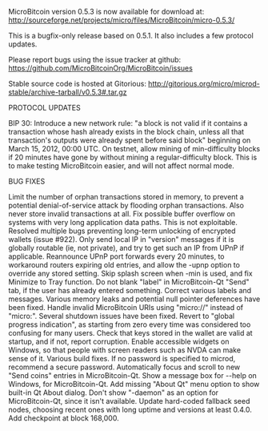 MicroBitcoin version 0.5.3 is now available for download at:
http://sourceforge.net/projects/micro/files/MicroBitcoin/micro-0.5.3/

This is a bugfix-only release based on 0.5.1.
It also includes a few protocol updates.

Please report bugs using the issue tracker at github:
https://github.com/MicroBitcoinOrg/MicroBitcoin/issues

Stable source code is hosted at Gitorious:
http://gitorious.org/micro/microd-stable/archive-tarball/v0.5.3#.tar.gz

PROTOCOL UPDATES

BIP 30: Introduce a new network rule: "a block is not valid if it contains a transaction whose hash already exists in the block chain, unless all that transaction's outputs were already spent before said block" beginning on March 15, 2012, 00:00 UTC.
On testnet, allow mining of min-difficulty blocks if 20 minutes have gone by without mining a regular-difficulty block. This is to make testing MicroBitcoin easier, and will not affect normal mode.

BUG FIXES

Limit the number of orphan transactions stored in memory, to prevent a potential denial-of-service attack by flooding orphan transactions. Also never store invalid transactions at all.
Fix possible buffer overflow on systems with very long application data paths. This is not exploitable.
Resolved multiple bugs preventing long-term unlocking of encrypted wallets
(issue #922).
Only send local IP in "version" messages if it is globally routable (ie, not private), and try to get such an IP from UPnP if applicable.
Reannounce UPnP port forwards every 20 minutes, to workaround routers expiring old entries, and allow the -upnp option to override any stored setting.
Skip splash screen when -min is used, and fix Minimize to Tray function.
Do not blank "label" in MicroBitcoin-Qt "Send" tab, if the user has already entered something.
Correct various labels and messages.
Various memory leaks and potential null pointer deferences have been fixed.
Handle invalid MicroBitcoin URIs using "micro://" instead of "micro:".
Several shutdown issues have been fixed.
Revert to "global progress indication", as starting from zero every time was considered too confusing for many users.
Check that keys stored in the wallet are valid at startup, and if not, report corruption.
Enable accessible widgets on Windows, so that people with screen readers such as NVDA can make sense of it.
Various build fixes.
If no password is specified to microd, recommend a secure password.
Automatically focus and scroll to new "Send coins" entries in MicroBitcoin-Qt.
Show a message box for --help on Windows, for MicroBitcoin-Qt.
Add missing "About Qt" menu option to show built-in Qt About dialog.
Don't show "-daemon" as an option for MicroBitcoin-Qt, since it isn't available.
Update hard-coded fallback seed nodes, choosing recent ones with long uptime and versions at least 0.4.0.
Add checkpoint at block 168,000.
